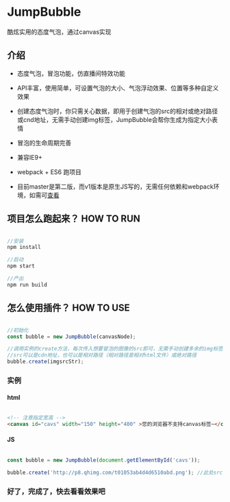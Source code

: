 # JumpBubble

酷炫实用的态度气泡，通过canvas实现

## 介绍

-   态度气泡，冒泡功能，仿直播间特效功能
-   API丰富，使用简单，可设置气泡的大小、气泡浮动效果、位置等多种自定义效果
-   创建态度气泡时，你只需关心数据，即用于创建气泡的src的相对或绝对路径或cnd地址，无需手动创建img标签，JumpBubble会帮你生成为指定大小表情
-   冒泡的生命周期完善
-   兼容IE9+
-   webpack + ES6 跑项目

-   目前master是第二版，而v1版本是原生JS写的，无需任何依赖和webpack环境，如需可[查看](https://github.com/hironi/JumpBubble/tree/v1)

## 项目怎么跑起来？  HOW TO RUN

```javascript

//安装
npm install  

//启动
npm start

//产出
npm run build

```

## 怎么使用插件？ HOW TO USE

```javascript

//初始化
const bubble = new JumpBubble(canvasNode);

//调用实例的create方法，每次传入想要冒泡的图像的src即可，无需手动创建多余的img标签
//src可以是cdn地址，也可以是相对路径（相对路径是相对html文件）或绝对路径
bubble.create(imgsrcStr);

```

### 实例

#### html 

```html

<!-- 注意指定宽高 -->
<canvas id="cavs" width="150" height="400" >您的浏览器不支持canvas标签~</canvas>

```

#### JS

```javascript

const bubble = new JumpBubble(document.getElementById('cavs'));

bubble.create('http://p8.qhimg.com/t01053ab4d4d6510abd.png'); //此处src为cnd地址(亦可以为本地的相对或绝对路径)

```

### 好了，完成了，快去看看效果吧
